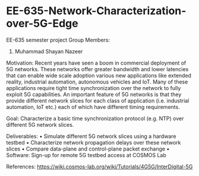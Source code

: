 # EE-635-Network-Characterization-over-5G-Edge
EE-635 semester project
Group Members:
  1. Muhammad Shayan Nazeer

Motivation:
Recent years have seen a boom in commercial deployment of 5G networks. These
networks offer greater bandwidth and lower latencies that can enable wide scale adoption various
new applications like extended reality, industrial automation, autonomous vehicles and IoT. Many of
these applications require tight time synchronization over the network to fully exploit 5G capabilities.
An important feature of 5G networks is that they provide different network slices for each class of
application (i.e. industrial automation, IoT etc.) each of which have different timing requirements.

Goal: 
Characterize a basic time synchronization protocol (e.g. NTP) over different 5G network slices.

Deliverables:
• Simulate different 5G network slices using a hardware testbed
• Characterize network propagation delays over these network slices
• Compare data-plane and control-plane packet exchange
• Software: Sign-up for remote 5G testbed access at COSMOS Lab

References:
https://wiki.cosmos-lab.org/wiki/Tutorials/4G5G/InterDigital-5G
